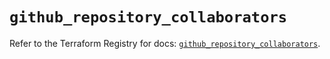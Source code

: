 # `github_repository_collaborators`

Refer to the Terraform Registry for docs: [`github_repository_collaborators`](https://registry.terraform.io/providers/integrations/github/6.7.0/docs/resources/repository_collaborators).
